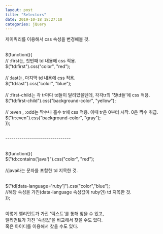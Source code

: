 ```yaml
---
layout: post
title: "Selectors"
date: 2019-10-18 18:27:10
categories: jQuery
---
```

제이쿼리를 이용해서 css 속성을 변경해볼 것.<br><br>

$(function(){ <br>
  // :first는, 첫번째 td 내용에 css 적용. <br>
  $("td:first").css("color", "red"); <br>
<br>
  // :last는, 마지막 td 내용에 css 적용. <br>
  $("td:last").css("color", "blue"); <br>
<br>
  // :first-child는 각 tr마다 td들이 달려있을텐데, 각각tr의 '첫td들'에 css 적용. <br>
  $("td:first-child").css("background-color", "yellow");<br>
<br>
  // :even , :odd는 짝수나 홀수 tr에 css 적용. 이때 tr은 0부터 시작. 0은 짝수 취급.<br>
  $("tr:even").css("background-color", "gray");<br>
});<br><br>

--------------------------------<br><br>

$(function(){ <br>
  $("td:contains('java')").css("color", "red"); <br>  
  //java라는 문자를 포함한 td 지목한 것.<br><br>

  $("td[data-language='ruby']").css("color","blue"); <br>
  //해당 속성을 가진(data-language 속성값이 ruby인) td 지목한 것.<br>
});<br><br>

이렇게 엘리먼트가 가진 '텍스트'를 통해 찾을 수 있고, <br>
엘리먼트가 가진 '속성값'을 비교해서 찾을 수도 있다. <br>
혹은 아이디를 이용해서 찾을 수도 있다.<br>
